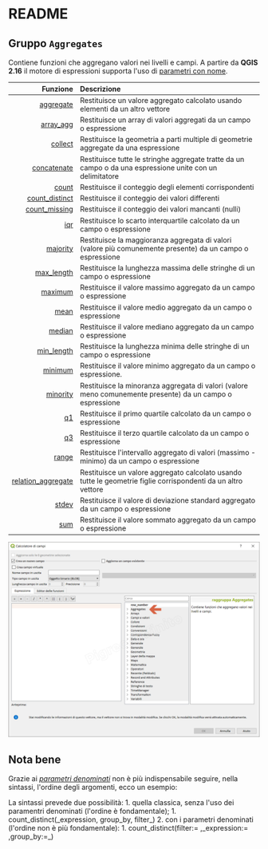 # README

## Gruppo `Aggregates`

Contiene funzioni che aggregano valori nei livelli e campi. A partire da **QGIS 2.16** il motore di espressioni supporta l'uso di [parametri con nome](http://changelog.qgis.org/en/qgis/version/2.16.0/#named-parameters-expressions).

| Funzione | Descrizione |
| ---: | :--- |
| [aggregate](aggregates/funzioni/aggregate.md) | Restituisce un valore aggregato calcolato usando elementi da un altro vettore |
| [array\_agg](aggregates/funzioni/array_agg.md) | Restituisce un array di valori aggregati da un campo o espressione |
| [collect](aggregates/funzioni/collect.md) | Restituisce la geometria a parti multiple di geometrie aggregate da una espressione |
| [concatenate](aggregates/funzioni/concatenate.md) | Restituisce tutte le stringhe aggregate tratte da un campo o da una espressione unite con un delimitatore |
| [count](aggregates/funzioni/count.md) | Restituisce il conteggio degli elementi corrispondenti |
| [count\_distinct](aggregates/funzioni/count_distinct.md) | Restituisce il conteggio dei valori differenti |
| [count\_missing](aggregates/funzioni/count_missing.md) | Restituisce il conteggio dei valori mancanti \(nulli\) |
| [iqr](aggregates/funzioni/iqr.md) | Restituisce lo scarto interquartile calcolato da un campo o espressione |
| [majority](aggregates/funzioni/majority.md) | Restituisce la maggioranza aggregata di valori \(valore più comunemente presente\) da un campo o espressione |
| [max\_length](aggregates/funzioni/max_length.md) | Restituisce la lunghezza massima delle stringhe di un campo o espressione |
| [maximum](aggregates/funzioni/maximum.md) | Restituisce il valore massimo aggregato da un campo o espressione |
| [mean](aggregates/funzioni/mean.md) | Restituisce il valore medio aggregato da un campo o espressione |
| [median](aggregates/funzioni/median.md) | Restituisce il valore mediano aggregato da un campo o espressione |
| [min\_length](aggregates/funzioni/min_length.md) | Restituisce la lunghezza minima delle stringhe di un campo o espressione |
| [minimum](aggregates/funzioni/minimum.md) | Restituisce il valore minimo aggregato da un campo o espressione. |
| [minority](aggregates/funzioni/minority.md) | Restituisce la minoranza aggregata di valori \(valore meno comunemente presente\) da un campo o espressione |
| [q1](aggregates/funzioni/q1.md) | Restituisce il primo quartile calcolato da un campo o espressione |
| [q3](aggregates/funzioni/q3.md) | Restituisce il terzo quartile calcolato da un campo o espressione |
| [range](aggregates/funzioni/range.md) | Restituisce l'intervallo aggregato di valori \(massimo - minimo\) da un campo o espressione |
| [relation\_aggregate](aggregates/funzioni/relation_aggregate.md) | Restituisce un valore aggregato calcolato usando tutte le geometrie figlie corrispondenti da un altro vettore |
| [stdev](aggregates/funzioni/stdev.md) | Restituisce il valore di deviazione standard aggregato da un campo o espressione |
| [sum](aggregates/funzioni/sum.md) | Restituisce il valore sommato aggregato da un campo o espressione |

![](../.gitbook/assets/gruppo_aggregates1%20%281%29.png)

## Nota bene

Grazie ai [_parametri denominati_](http://changelog.qgis.org/en/qgis/version/2.16.0/#named-parameters-expressions) non è più indispensabile seguire, nella sintassi, l'ordine degli argomenti, ecco un esempio:

La sintassi prevede due possibilità: 1. quella classica, senza l'uso dei paramentri denominati \(l'ordine è fondamentale\); 1. count_distinct\(\_expression, group\_by, filter_\) 2. con i parametri denominati \(l'ordine non è più fondamentale\): 1. count_distinct\(filter:= ,\_expression:= ,group\_by:=_\)


